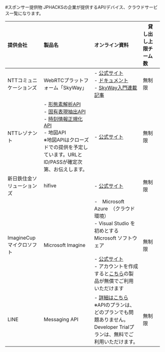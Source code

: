 #スポンサー提供物
JPHACKSの企業が提供するAPI/デバイス、クラウドサービス一覧になります。

| 提供会社 | 製品名 | オンライン資料 |　貸し出し上限チーム数　|
|:-----------|:------------|:------------|:------------|
| NTTコミュニケーションズ | WebRTCプラットフォーム「SkyWay」 | - [公式サイト](http://skyway.io)<br>- [ドキュメント](http://nttcom.github.io/skyway/documentation.html)<br>- [SkyWay入門連載記事](https://html5experts.jp/series/skyway-tutorial/)|無制限|
| NTTレゾナント |- [形態素解析API](https://labs.goo.ne.jp/api/jp/morphological-analysis/)<br>- [固有表現抽出API](https://labs.goo.ne.jp/api/jp/named-entity-extraction/)<br>- [時刻情報正規化API](https://labs.goo.ne.jp/api/jp/time-normalization)<br> -  地図API<br>※地図APIはクローズドでの提供を予定しています。URLとID/PASSが確定次第、お伝えします。	|- [公式サイト](https://labs.goo.ne.jp/api/)|無制限|
|新日鉄住金ソリューションズ|hifive|-	[公式サイト](https://www.htmlhifive.com/)|無制限|
|ImagineCup マイクロソフト|Microsoft Imagine|-　Microsoft Azure　（クラウド環境）<br>- Visual Studio を初めとするMicrosoft ソフトウェア<br><br>- [公式サイト](https://imagine.microsoft.com/ja-JP)<br>- アカウントを作成すると[こちら](https://catalog.imagine.microsoft.com/ja-JP/Catalog/)の製品が無償でご利用いただけます|無制限|
|LINE|Messaging API|- [詳細はこちら](https://business.line.me/ja/services/bot)<br>※APIのプランは、どのプランでも問題ありません。Developer Trialプランは、無料でご利用いただけます。|無制限|
